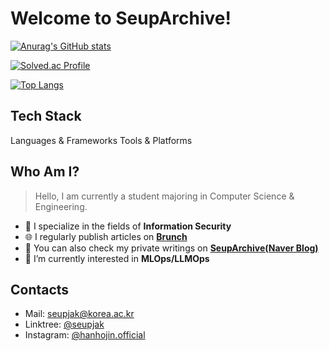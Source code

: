 # Welcome to SeupArchive!

[![Anurag's GitHub stats](https://github-readme-stats.vercel.app/api?username=SeupInitial&show_icons=true&theme=radical)](https://github.com/anuraghazra/github-readme-stats)

[![Solved.ac Profile](http://mazassumnida.wtf/api/v2/generate_badge?boj=seupjak)](https://solved.ac/seupjak/)

[![Top Langs](https://github-readme-stats.vercel.app/api/top-langs/?username=SeupInitial&layout=compact)](https://github.com/anuraghazra/github-readme-stats)

## Tech Stack
Languages & Frameworks
Tools & Platforms

## Who Am I?
> Hello, I am currently a student majoring in Computer Science & Engineering.
- 🎯 I specialize in the fields of **Information Security**
- 🌐 I regularly publish articles on **[Brunch](https://brunch.co.kr/@seupjak)**
- 📰 You can also check my private writings on **[SeupArchive(Naver Blog)](https://blog.naver.com/seupjak_)**
- 🌱 I’m currently interested in **MLOps/LLMOps**

## Contacts
- Mail: seupjak@korea.ac.kr
- Linktree: [@seupjak](https://linktr.ee/permafrost_)
- Instagram: [@hanhojin.official](https://www.instagram.com/hanhojin.official/)


